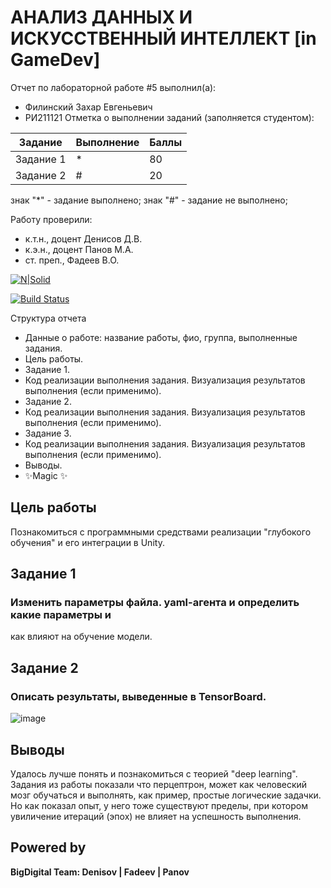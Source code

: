 # АНАЛИЗ ДАННЫХ И ИСКУССТВЕННЫЙ ИНТЕЛЛЕКТ [in GameDev]
Отчет по лабораторной работе #5 выполнил(а):
- Филинский Захар Евгеньевич
- РИ211121
Отметка о выполнении заданий (заполняется студентом):

| Задание | Выполнение | Баллы |
| ------ | ------ | ------ |
| Задание 1 | * | 80 |
| Задание 2 | # | 20 |

знак "*" - задание выполнено; знак "#" - задание не выполнено;

Работу проверили:
- к.т.н., доцент Денисов Д.В.
- к.э.н., доцент Панов М.А.
- ст. преп., Фадеев В.О.

[![N|Solid](https://cldup.com/dTxpPi9lDf.thumb.png)](https://nodesource.com/products/nsolid)

[![Build Status](https://travis-ci.org/joemccann/dillinger.svg?branch=master)](https://travis-ci.org/joemccann/dillinger)

Структура отчета

- Данные о работе: название работы, фио, группа, выполненные задания.
- Цель работы.
- Задание 1.
- Код реализации выполнения задания. Визуализация результатов выполнения (если применимо).
- Задание 2.
- Код реализации выполнения задания. Визуализация результатов выполнения (если применимо).
- Задание 3.
- Код реализации выполнения задания. Визуализация результатов выполнения (если применимо).
- Выводы.
- ✨Magic ✨

## Цель работы
Познакомиться с программными средствами реализации "глубокого обучения" и его интеграции в Unity.

## Задание 1
### Изменить параметры файла. yaml-агента и определить какие параметры и
как влияют на обучение модели.


## Задание 2
### Опиcать результаты, выведенные в TensorBoard.
![image](https://user-images.githubusercontent.com/114186148/209480641-81550095-9e7c-4ebc-893e-c5c6c5a194c0.png)

## Выводы
Удалось лучше понять и познакомиться с теорией "deep learning". Задания из работы показали что перцептрон, может как человеский мозг обучаться и выполнять, как пример,  простые логические задачки. Но как показал опыт, у него тоже существуют пределы, при котором увиличение итераций (эпох) не влияет на успешность выполнения.
## Powered by

**BigDigital Team: Denisov | Fadeev | Panov**

